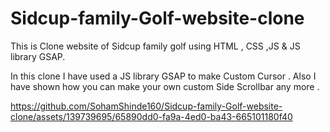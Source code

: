 # Sidcup-family-Golf-website-clone
This is Clone website of Sidcup family golf using HTML , CSS ,JS &amp; JS library GSAP.

In this clone I have used a JS library GSAP to make Custom Cursor .
Also I have shown how you can make your own custom Side Scrollbar any more .


https://github.com/SohamShinde160/Sidcup-family-Golf-website-clone/assets/139739695/65890dd0-fa9a-4ed0-ba43-665101180f40




